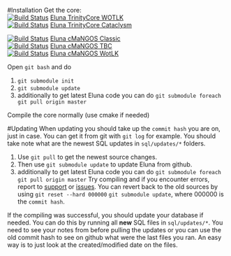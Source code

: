 #Installation
Get the core:<br/>
[![Build Status](https://travis-ci.org/ElunaLuaEngine/Eluna-TC-Wotlk.png?branch=master)](https://travis-ci.org/ElunaLuaEngine/Eluna-TC-Wotlk) [Eluna TrinityCore WOTLK](https://github.com/ElunaLuaEngine/Eluna-TC-Wotlk)<br />
[![Build Status](https://travis-ci.org/ElunaLuaEngine/Eluna-TC-Cata.png?branch=master)](https://travis-ci.org/ElunaLuaEngine/Eluna-TC-Cata) [Eluna TrinityCore Cataclysm](https://github.com/ElunaLuaEngine/Eluna-TC-Cata)

[![Build Status](https://travis-ci.org/eluna-dev-mangos/ElunaCoreClassic.png?branch=master)](https://travis-ci.org/eluna-dev-mangos/ElunaCoreClassic) [Eluna cMaNGOS Classic](https://github.com/eluna-dev-mangos/ElunaCoreClassic)<br />
[![Build Status](https://travis-ci.org/eluna-dev-mangos/ElunaCoreTbc.png?branch=master)](https://travis-ci.org/eluna-dev-mangos/ElunaCoreTbc) [Eluna cMaNGOS TBC](https://github.com/eluna-dev-mangos/ElunaCoreTbc)<br />
[![Build Status](https://travis-ci.org/eluna-dev-mangos/ElunaCoreWotlk.png?branch=master)](https://travis-ci.org/eluna-dev-mangos/ElunaCoreWotlk) [Eluna cMaNGOS WotLK](https://github.com/eluna-dev-mangos/ElunaCoreWotlk)

Open `git bash` and do

1. `git submodule init`
2. `git submodule update`
3. additionally to get latest Eluna code you can do `git submodule foreach git pull origin master`

Compile the core normally (use cmake if needed)

#Updating
When updating you should take up the `commit hash` you are on, just in case.
You can get it from git with `git log` for example.
You should take note what are the newest SQL updates in `sql/updates/*` folders.

1. Use `git pull` to get the newest source changes.
2. Then use `git submodule update` to update Eluna from github.
3. additionally to get latest Eluna code you can do `git submodule foreach git pull origin master`
Try compiling and if you encounter errors, report to [support](https://github.com/ElunaLuaEngine/Eluna#links) or [issues](https://github.com/ElunaLuaEngine/Eluna/issues).
You can revert back to the old sources by using `git reset --hard 000000` `git submodule update`, where 000000 is the `commit hash`.

If the compiling was successful, you should update your database if needed.
You can do this by running all **new** SQL files in `sql/updates/*`.
You need to see your notes from before pulling the updates or you can use the old commit hash to see on github what were the last files you ran.
An easy way is to just look at the created/modified date on the files.
